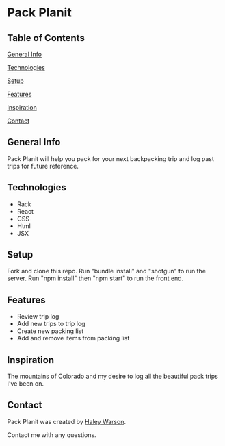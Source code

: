 # Pack Planit

## Table of Contents

[General Info](#general-info)

[Technologies](#technologies)

[Setup](#setup)

[Features](#features)

[Inspiration](#inspiration)

[Contact](#contact)

## General Info

Pack Planit will help you pack for your next backpacking trip and log past trips for future reference.

## Technologies

- Rack
- React
- CSS
- Html
- JSX

## Setup

Fork and clone this repo. Run "bundle install" and "shotgun" to run the server. Run "npm install" then "npm start" to run the front end.

## Features

- Review trip log
- Add new trips to trip log
- Create new packing list
- Add and remove items from packing list

## Inspiration

The mountains of Colorado and my desire to log all the beautiful pack trips I've been on.

## Contact

Pack Planit was created by [Haley Warson](https://www.linkedin.com/in/haleywarson/).

Contact me with any questions.
